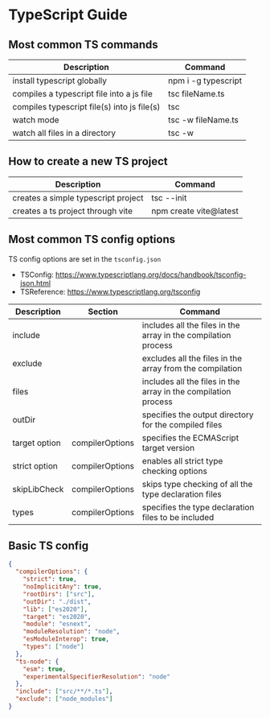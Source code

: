 # TypeScript Guide

## Most common TS commands

| Description                                 | Command             |
|---------------------------------------------|---------------------|
| install typescript globally                 | npm i -g typescript |
| compiles a typescript file into a js file   | tsc fileName.ts     |
| compiles typescript file(s) into js file(s) | tsc                 |
| watch mode                                  | tsc -w fileName.ts  |
| watch all files in a directory              | tsc -w              |

## How to create a new TS project

| Description                         | Command                |
|-------------------------------------|------------------------|
| creates a simple typescript project | tsc --init             |
| creates a ts project through vite   | npm create vite@latest |

## Most common TS config options

TS config options are set in the `tsconfig.json`

- TSConfig:    https://www.typescriptlang.org/docs/handbook/tsconfig-json.html
- TSReference: https://www.typescriptlang.org/tsconfig

| Description   | Section         | Command                                                        |
|---------------|-----------------|----------------------------------------------------------------|
| include       |                 | includes all the files in the array in the compilation process |
| exclude       |                 | excludes all the files in the array from the compilation       |
| files         |                 | includes all the files in the array in the compilation process |
| outDir        |                 | specifies the output directory for the compiled files          |
| target option | compilerOptions | specifies the ECMAScript target version                        |
| strict option | compilerOptions | enables all strict type checking options                       |
| skipLibCheck  | compilerOptions | skips type checking of all the type declaration files          |
| types         | compilerOptions | specifies the type declaration files to be included            |

## Basic TS config

```json
{
  "compilerOptions": {
    "strict": true,
    "noImplicitAny": true,
    "rootDirs": ["src"],
    "outDir": "./dist",
    "lib": ["es2020"],
    "target": "es2020",
    "module": "esnext",
    "moduleResolution": "node",
    "esModuleInterop": true,
    "types": ["node"]
  },
  "ts-node": {
    "esm": true,
    "experimentalSpecifierResolution": "node"
  },
  "include": ["src/**/*.ts"],
  "exclude": ["node_modules"]
}
```



